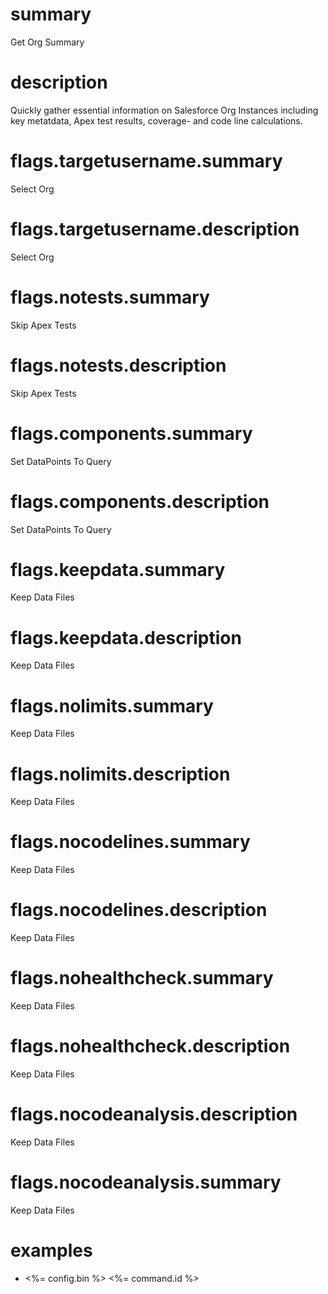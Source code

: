 # summary

Get Org Summary 

# description

Quickly gather essential information on Salesforce Org Instances including key metatdata, Apex test results, coverage- and code line calculations.

# flags.targetusername.summary

Select Org

# flags.targetusername.description

Select Org

# flags.notests.summary

Skip Apex Tests

# flags.notests.description

Skip Apex Tests

# flags.components.summary

Set DataPoints To Query

# flags.components.description

Set DataPoints To Query

# flags.keepdata.summary

Keep Data Files

# flags.keepdata.description

Keep Data Files

# flags.nolimits.summary

Keep Data Files

# flags.nolimits.description

Keep Data Files

# flags.nocodelines.summary

Keep Data Files

# flags.nocodelines.description

Keep Data Files

# flags.nohealthcheck.summary

Keep Data Files

# flags.nohealthcheck.description

Keep Data Files

# flags.nocodeanalysis.description

Keep Data Files

# flags.nocodeanalysis.summary

Keep Data Files

# examples

- <%= config.bin %> <%= command.id %>

